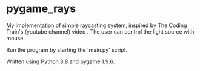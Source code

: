 # pygame_rays

My implementation of simple raycasting system, inspired by The Coding Train's (youtube channel) video . The user can control the light source with mouse.

Run the program by starting the 'main.py' script.

Written using Python 3.8 and pygame 1.9.6.
